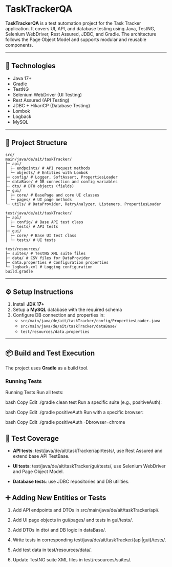 # TaskTrackerQA

**TaskTrackerQA** is a test automation project for the Task Tracker application. It covers UI, API, and database testing using Java, TestNG, Selenium WebDriver, Rest Assured, JDBC, and Gradle. The architecture follows the Page Object Model and supports modular and reusable components.

---

## 🚀 Technologies

- Java 17+
- Gradle
- TestNG
- Selenium WebDriver (UI Testing)
- Rest Assured (API Testing)
- JDBC + HikariCP (Database Testing)
- Lombok
- Logback
- MySQL

---

## 📂 Project Structure
```
src/
main/java/de/ait/taskTracker/
├─ api/
│ ├─ endpoints/ # API request methods
│ └─ objects/ # Entities with Lombok
├─ config/ # Logger, SoftAssert, PropertiesLoader
├─ dataBase/ # DB connection and config variables
├─ dto/ # DTO objects (fields)
├─ gui/
│ ├─ core/ # BasePage and core UI classes
│ └─ pages/ # UI page methods
└─ utils/ # DataProvider, RetryAnalyzer, Listeners, PropertiesLoader

test/java/de/ait/taskTracker/
├─ api/
│ ├─ config/ # Base API test class
│ └─ tests/ # API tests
├─ gui/
│ ├─ core/ # Base UI test class
│ └─ tests/ # UI tests

test/resources/
├─ suites/ # TestNG XML suite files
├─ data/ # CSV files for DataProvider
├─ data.properties # Configuration properties
└─ logback.xml # Logging configuration
build.gradle
```
---

## ⚙️ Setup Instructions

1. Install **JDK 17+**
2. Setup a **MySQL** database with the required schema
3. Configure DB connection and properties in:
   - `src/main/java/de/ait/taskTracker/config/PropertiesLoader.java`
   - `src/main/java/de/ait/taskTracker/dataBase/`
   - `test/resources/data.properties`
---

## 📦 Build and Test Execution

The project uses **Gradle** as a build tool.

### Running Tests

Running Tests
Run all tests:

bash
Copy
Edit
./gradle clean test
Run a specific suite (e.g., positiveAuth):

bash
Copy
Edit
./gradle positiveAuth
Run with a specific browser:

bash
Copy
Edit
./gradle positiveAuth -Dbrowser=chrome

## 🧪 Test Coverage
- **API tests**: test/java/de/ait/taskTracker/api/tests/, use Rest Assured and extend base API TestBase.

- **UI tests**: test/java/de/ait/taskTracker/gui/tests/, use Selenium WebDriver and Page Object Model.

- **Database tests**: use JDBC repositories and DB utilities.

## ➕ Adding New Entities or Tests
1. Add API endpoints and DTOs in src/main/java/de/ait/taskTracker/api/.

2. Add UI page objects in gui/pages/ and tests in gui/tests/.

3. Add DTOs in dto/ and DB logic in dataBase/.

4. Write tests in corresponding test/java/de/ait/taskTracker/{api|gui}/tests/.

5. Add test data in test/resources/data/.

6. Update TestNG suite XML files in test/resources/suites/.

